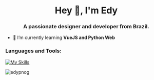 <h1 align="center">Hey 👋, I'm Edy</h1>
<h3 align="center">A passionate designer and developer from Brazil.</h3>

- 🌱 I’m currently learning **VueJS and Python Web**

<p align="left">
</p>

<h3 align="left">Languages and Tools:</h3>
<p align="left"> 

[![My Skills](https://skillicons.dev/icons?i=svelte,react,py,django,flask,fastapi,vue,ts&perline=6)](https://skillicons.dev)

</p>

<p><img align="center" src="https://github-readme-stats.vercel.app/api/top-langs?username=edypnog&show_icons=true&locale=en&layout=compact" alt="edypnog" /></p>

